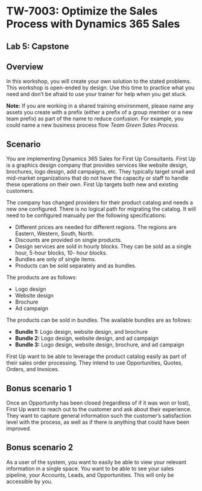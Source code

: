 TW-7003: Optimize the Sales Process with Dynamics 365 Sales
==============================

## Lab 5: Capstone

Overview
--------
In this workshop, you will create your own solution to the stated problems.  This workshop is open-ended by design. Use this time to practice what you need and don’t be afraid to use your trainer for help when you get stuck.

**Note:** If you are working in a shared training environment, please name any assets you create with a prefix (either a prefix of a group member or a new team prefix) as part of the name to reduce confusion.  For example, you could name a new business process flow *Team Green Sales Process.*

Scenario
--------
You are implementing Dynamics 365 Sales for First Up Consultants.  First Up is a graphics design company that provides services like website design, brochures, logo design, add campaigns, etc.  They typically target small and mid-market organizations that do not have the capacity or staff to handle these operations on their own.  First Up targets both new and existing customers.

The company has changed providers for their product catalog and needs a new one configured.  There is no logical path for migrating the catalog. It will need to be configured manually per the following specifications:

- Different prices are needed for different regions.  The regions are Eastern, Western, South, North.
- Discounts are provided on single products.
- Design services are sold in hourly blocks.  They can be sold as a single hour, 5-hour blocks, 10- hour blocks.  
-	Bundles are only of single items.
-	Products can be sold separately and as bundles.

The products are as follows:
- Logo design
- Website design
- Brochure
- Ad campaign

The products can be sold in bundles. The available bundles are as follows:
- **Bundle 1:** Logo design, website design, and brochure
- **Bundle 2:** Logo design, website design, and ad campaign
- **Bundle 3:** Logo design, website design, brochure, and ad campaign

First Up want to be able to leverage the product catalog easily as part of their sales order processing. They intend to use Opportunities, Quotes, Orders, and Invoices.  

Bonus scenario 1
--------
Once an Opportunity has been closed (regardless of if it was won or lost), First Up want to reach out to the customer and ask about their experience.  They want to capture general information such the customer’s satisfaction level with the process, as well as if there is anything that could have been improved.  

Bonus scenario 2
--------
As a user of the system, you want to easily be able to view your relevant information in a single space.  You want to be able to see your sales pipeline, your Accounts, Leads, and Opportunities.   This will only be accessible by you. 

